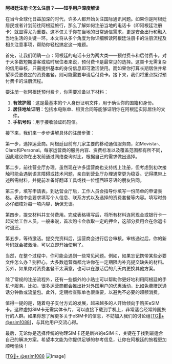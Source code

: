 **阿根廷注册卡怎么注册？——知乎用户深度解读**

在当今全球化日益加深的时代，许多人都开始关注国际通讯问题。如果你是阿根廷居民或者计划前往阿根廷旅行，那么了解如何注册当地的电话卡（即阿根廷注册卡）就显得尤为重要。这不仅关乎你在当地的日常通信需求，更是安全出行和融入当地生活的关键一环。本文将从多个角度为你详细解读阿根廷注册卡的注册流程及相关注意事项，帮助你轻松搞定这一难题。

首先，让我们明确一点：阿根廷的电话卡分为两大类——预付费卡和后付费卡。对于大多数短期游客或临时居住者来说，预付费卡是最常见的选择。这类卡无需复杂的信用审核，只需提供基本的身份信息即可激活使用。而如果你打算长期居住并希望享受更稳定的资费套餐，则可能需要申请后付费卡。接下来，我们将重点探讨预付费卡的注册流程。

要注册一张阿根廷预付费卡，你需要准备以下材料：

1. **有效护照**：这是最基本的个人身份证明文件，用于确认你的国籍和身份。
2. **居住地址证明**：包括水电账单、租赁合同等能够证明你在阿根廷实际居住的文件。
3. **手机号码**：用于接收验证码短信。

接下来，我们来一步步讲解具体的注册步骤：

第一步，选择运营商。阿根廷目前有几家主要的移动通信服务商，如Movistar、Claro和Personal。每家运营商的服务内容、资费标准以及覆盖范围都有所不同，因此建议你在出发前通过网络查询对比，根据自己的需求做出选择。

第二步，前往营业厅办理。虽然现在许多运营商也支持线上注册，但考虑到初次接触可能会遇到语言障碍或技术问题，亲自到营业厅办理通常更为稳妥。记得携带上述所需材料，并提前准备好翻译工具或找一位懂西班牙语的朋友陪同。

第三步，填写申请表。到达营业厅后，工作人员会指导你填写一份简单的申请表格。表格中会要求填写个人信息、联系方式以及选择的资费套餐等内容。填写时务必仔细核对每一项内容，确保无误。

第四步，提交材料并支付费用。完成表格填写后，将所有材料连同现金或银行卡一起交给工作人员。一般来说，首次购卡会收取一定的押金，这部分费用会在你退卡时退还。

第五步，等待激活。提交完资料后，运营商会进行后台审核。审核通过后，你的新号码就会被激活，可以立即开始使用了。

当然，在整个过程中，你可能会遇到一些常见问题。例如，如果忘记携带某些必要文件怎么办？别担心，大多数运营商都允许你在一定期限内补充提交缺失的材料。另外，如果你对资费套餐不太满意，也可以在激活后的几天内更换其他方案。

除了常规的注册流程外，还有一些额外的小贴士可以帮助你更好地利用阿根廷的手机卡服务。比如，很多运营商都会推出针对外国用户的优惠活动，比如免费赠送通话分钟数或流量包。此外，定期检查账单也很重要，以避免不必要的超额消费。

值得一提的是，随着电子支付方式的发展，越来越多的人开始倾向于购买eSIM卡。这种虚拟SIM卡无需实体卡片，可以直接下载到手机上，非常适合经常跨国旅行的人群。如果你想了解更多关于eSIM卡的信息，不妨加入我们的讨论组[[TG💪+ @esim1088](https://t.me/s/esim1088)]，与其他用户交流心得。

最后，无论你是选择传统的物理SIM卡还是新兴的eSIM卡，关键在于找到最适合自己的解决方案。希望本文能为你提供足够的参考信息，让你在阿根廷的旅程更加顺畅愉快！

[[TG💪+ @esim1088](https://t.me/s/esim1088) ![Image](https://i.postimg.cc/4NQfJmqS/Snipaste-2025-05-13-00-14-12.png)]